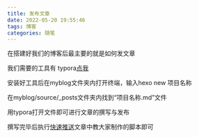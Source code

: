 ```yaml
---
title: 发布文章
date: 2022-05-20 19:55:46
tags: 博客
categories: 随笔
---
```


在搭建好我们的博客后最主要的就是如何发文章

我们需要的工具有 typora[点我](http://huasheng.cf/2022/05/20/Typora破解版/)

安装好工具后在myblog文件夹内打开终端，输入hexo new 项目名称

在myblog/source/_posts文件夹内找到“项目名称.md”文件

用typora打开文件即可进行文章的撰写与发布

撰写完毕后执行[快速推送](http://huasheng.cf/2022/05/20/%E5%BF%AB%E9%80%9F%E6%8E%A8%E9%80%81/)文章中教大家制作的脚本即可

